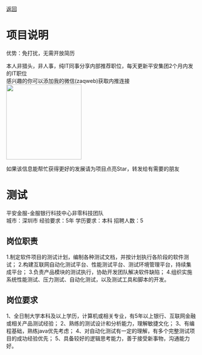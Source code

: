 [返回](../)

# 项目说明

优势：免打扰，无需开放简历

本人非猎头，非人事，纯IT同事分享内部推荐职位，每天更新平安集团2个月内发的IT职位  
感兴趣的你可以添加我的微信(zaqweb)获取内推连接  
<img src="https://github.com/zaqweb/PA-IT-JOBS/blob/master/WechatICode.jpeg"  height="200" width="200">

如果该信息能帮忙获得更好的发展请为项目点亮Star，转发给有需要的朋友

# 测试
平安金服-金服银行科技中心非零科技团队  
城市：深圳市 经验要求：5年 学历要求：本科  招聘人数：5

## 岗位职责
1.制定软件项目的测试计划，编制各种测试文档，并按计划执行各阶段的软件测试；
2.构建互联网自动化测试平台、性能测试平台、测试环境管理平台，持续集成平台；
3.负责产品模块的测试执行，协助开发团队解决软件缺陷；
4.组织实施系统性能测试、压力测试、自动化测试，以及测试工具和脚本的开发。

## 岗位要求
1、全日制大学本科及以上学历，计算机或相关专业，有5年以上银行、互联网金融或相关产品测试经验；
2、熟练的测试设计和分析能力，理解敏捷文化；
3、有编程基础，熟练java优先考虑；
4、对自动化测试有一定的理解，有多个完整测试项目的成功经验优先；
5、具备较好的逻辑思考能力，善于接受新事物，沟通能力好。





